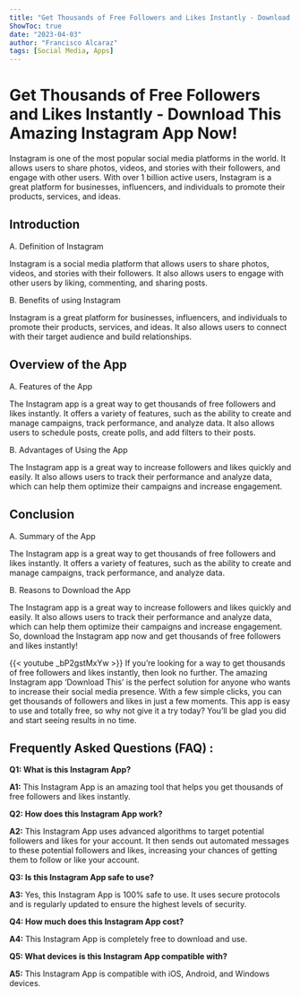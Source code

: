 ```yaml
---
title: "Get Thousands of Free Followers and Likes Instantly - Download This Amazing Instagram App Now!"
ShowToc: true 
date: "2023-04-03"
author: "Francisco Alcaraz" 
tags: [Social Media, Apps]
---
```

# Get Thousands of Free Followers and Likes Instantly - Download This Amazing Instagram App Now!

Instagram is one of the most popular social media platforms in the world. It allows users to share photos, videos, and stories with their followers, and engage with other users. With over 1 billion active users, Instagram is a great platform for businesses, influencers, and individuals to promote their products, services, and ideas.

## Introduction

A. Definition of Instagram

Instagram is a social media platform that allows users to share photos, videos, and stories with their followers. It also allows users to engage with other users by liking, commenting, and sharing posts.

B. Benefits of using Instagram

Instagram is a great platform for businesses, influencers, and individuals to promote their products, services, and ideas. It also allows users to connect with their target audience and build relationships.

## Overview of the App

A. Features of the App

The Instagram app is a great way to get thousands of free followers and likes instantly. It offers a variety of features, such as the ability to create and manage campaigns, track performance, and analyze data. It also allows users to schedule posts, create polls, and add filters to their posts.

B. Advantages of Using the App

The Instagram app is a great way to increase followers and likes quickly and easily. It also allows users to track their performance and analyze data, which can help them optimize their campaigns and increase engagement.

## Conclusion

A. Summary of the App

The Instagram app is a great way to get thousands of free followers and likes instantly. It offers a variety of features, such as the ability to create and manage campaigns, track performance, and analyze data.

B. Reasons to Download the App

The Instagram app is a great way to increase followers and likes quickly and easily. It also allows users to track their performance and analyze data, which can help them optimize their campaigns and increase engagement. So, download the Instagram app now and get thousands of free followers and likes instantly!

{{< youtube _bP2gstMxYw >}} 
If you’re looking for a way to get thousands of free followers and likes instantly, then look no further. The amazing Instagram app ‘Download This’ is the perfect solution for anyone who wants to increase their social media presence. With a few simple clicks, you can get thousands of followers and likes in just a few moments. This app is easy to use and totally free, so why not give it a try today? You’ll be glad you did and start seeing results in no time.

## Frequently Asked Questions (FAQ) :
**Q1: What is this Instagram App?**

**A1:** This Instagram App is an amazing tool that helps you get thousands of free followers and likes instantly. 

**Q2: How does this Instagram App work?**

**A2:** This Instagram App uses advanced algorithms to target potential followers and likes for your account. It then sends out automated messages to these potential followers and likes, increasing your chances of getting them to follow or like your account.

**Q3: Is this Instagram App safe to use?**

**A3:** Yes, this Instagram App is 100% safe to use. It uses secure protocols and is regularly updated to ensure the highest levels of security. 

**Q4: How much does this Instagram App cost?**

**A4:** This Instagram App is completely free to download and use. 

**Q5: What devices is this Instagram App compatible with?**

**A5:** This Instagram App is compatible with iOS, Android, and Windows devices.


